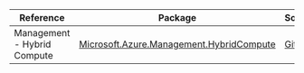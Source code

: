 | Reference | Package | Source |
|---|---|---|
|Management - Hybrid Compute|[Microsoft.Azure.Management.HybridCompute](https://www.nuget.org/packages/Microsoft.Azure.Management.HybridCompute)|[GitHub](https://github.com/Azure/azure-sdk-for-net)|
